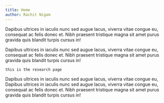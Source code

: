 ```yaml
---
title: Home
author: Rachit Nigam
---
```


Dapibus ultrices in iaculis nunc sed augue lacus, viverra vitae congue eu,
consequat ac felis donec et. Nibh praesent tristique magna sit amet purus
gravida quis blandit turpis cursus in!

Dapibus ultrices in iaculis nunc sed augue lacus, viverra vitae congue eu,
consequat ac felis donec et. Nibh praesent tristique magna sit amet purus
gravida quis blandit turpis cursus in!

`this is the research page`

Dapibus ultrices in iaculis nunc sed augue lacus, viverra vitae congue eu,
Dapibus ultrices in iaculis nunc sed augue lacus, viverra vitae congue eu,
consequat ac felis donec et. Nibh praesent tristique magna sit amet purus
gravida quis blandit turpis cursus in!
